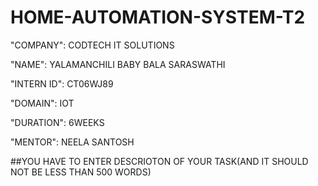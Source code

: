 # HOME-AUTOMATION-SYSTEM-T2

"COMPANY": CODTECH IT SOLUTIONS

"NAME": YALAMANCHILI BABY BALA SARASWATHI

"INTERN ID": CT06WJ89

"DOMAIN": IOT

"DURATION": 6WEEKS

"MENTOR": NEELA SANTOSH

##YOU HAVE TO ENTER DESCRIOTON OF YOUR TASK(AND IT SHOULD NOT BE LESS THAN 500 WORDS)
